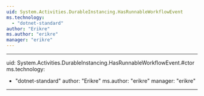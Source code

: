 ```yaml
---
uid: System.Activities.DurableInstancing.HasRunnableWorkflowEvent
ms.technology: 
  - "dotnet-standard"
author: "Erikre"
ms.author: "erikre"
manager: "erikre"
---
```


---
uid: System.Activities.DurableInstancing.HasRunnableWorkflowEvent.#ctor
ms.technology: 
  - "dotnet-standard"
author: "Erikre"
ms.author: "erikre"
manager: "erikre"
---
